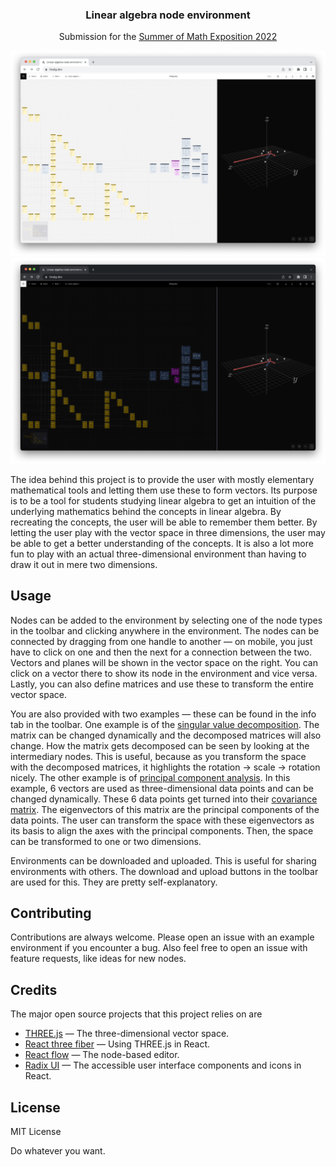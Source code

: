 <div align="center">
  <h3>Linear algebra node environment</h3>
  <p>Submission for the <a href="https://www.youtube.com/watch?v=hZuYICAEN9Y">Summer of Math Exposition 2022</a></p>

  <img src="./docs/preview-light-mode.png#gh-light-mode-only">
  <img src="./docs/preview-dark-mode.png#gh-dark-mode-only">
</div>

The idea behind this project is to provide the user with mostly elementary mathematical tools and letting them use these to form vectors. Its purpose is to be a tool for students studying linear algebra to get an intuition of the underlying mathematics behind the concepts in linear algebra. By recreating the concepts, the user will be able to remember them better. By letting the user play with the vector space in three dimensions, the user may be able to get a better understanding of the concepts. It is also a lot more fun to play with an actual three-dimensional environment than having to draw it out in mere two dimensions.

## Usage

Nodes can be added to the environment by selecting one of the node types in the toolbar and clicking anywhere in the environment. The nodes can be connected by dragging from one handle to another — on mobile, you just have to click on one and then the next for a connection between the two. Vectors and planes will be shown in the vector space on the right. You can click on a vector there to show its node in the environment and vice versa. Lastly, you can also define matrices and use these to transform the entire vector space.

You are also provided with two examples — these can be found in the info tab in the toolbar. One example is of the [singular value decomposition](https://en.wikipedia.org/wiki/Singular_value_decomposition). The matrix can be changed dynamically and the decomposed matrices will also change. How the matrix gets decomposed can be seen by looking at the intermediary nodes. This is useful, because as you transform the space with the decomposed matrices, it highlights the rotation → scale → rotation nicely. The other example is of [principal component analysis](https://en.wikipedia.org/wiki/Principal_component_analysis). In this example, 6 vectors are used as three-dimensional data points and can be changed dynamically. These 6 data points get turned into their [covariance matrix](https://en.wikipedia.org/wiki/Covariance_matrix). The eigenvectors of this matrix are the principal components of the data points. The user can transform the space with these eigenvectors as its basis to align the axes with the principal components. Then, the space can be transformed to one or two dimensions.

Environments can be downloaded and uploaded. This is useful for sharing environments with others. The download and upload buttons in the toolbar are used for this. They are pretty self-explanatory.

## Contributing

Contributions are always welcome. Please open an issue with an example environment if you encounter a bug. Also feel free to open an issue with feature requests, like ideas for new nodes.

## Credits

The major open source projects that this project relies on are

-   [THREE.js](https://github.com/mrdoob/three.js/) — The three-dimensional vector space.
-   [React three fiber](https://github.com/pmndrs/react-three-fiber) — Using THREE.js in React.
-   [React flow](https://github.com/wbkd/react-flow) — The node-based editor.
-   [Radix UI](https://github.com/radix-ui) — The accessible user interface components and icons in React.

## License

MIT License

Do whatever you want.

